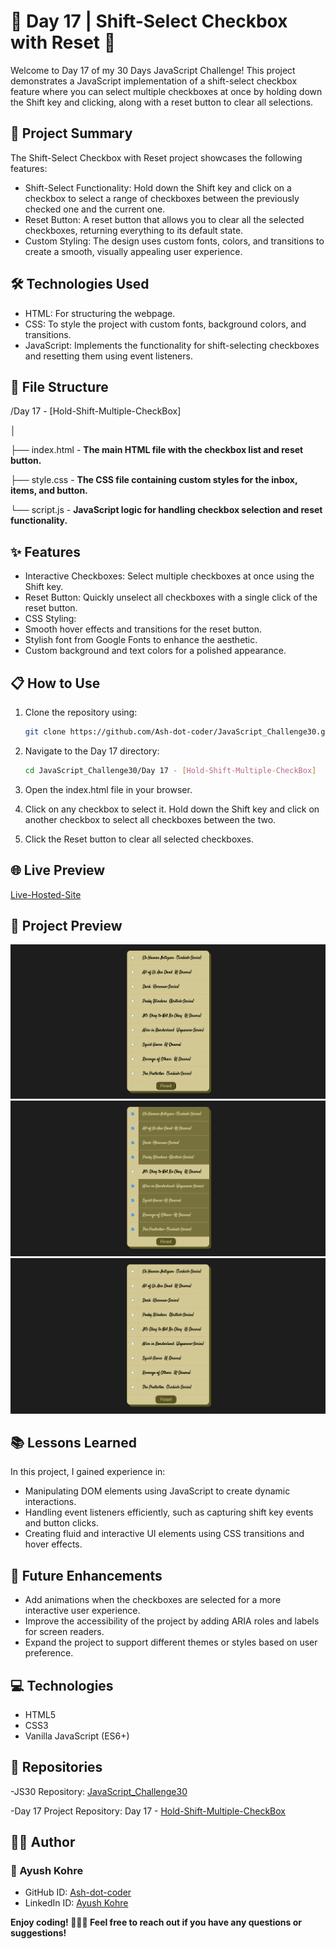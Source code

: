 # 📅 Day 17 | Shift-Select Checkbox with Reset 🔄

Welcome to Day 17 of my 30 Days JavaScript Challenge! This project demonstrates a JavaScript implementation of a shift-select checkbox feature where you can select multiple checkboxes at once by holding down the Shift key and clicking, along with a reset button to clear all selections.

## 🚀 Project Summary
The Shift-Select Checkbox with Reset project showcases the following features:

- Shift-Select Functionality: Hold down the Shift key and click on a checkbox to select a range of checkboxes between the previously checked one and the current one.
- Reset Button: A reset button that allows you to clear all the selected checkboxes, returning everything to its default state.
- Custom Styling: The design uses custom fonts, colors, and transitions to create a smooth, visually appealing user experience.

## 🛠️ Technologies Used
- HTML: For structuring the webpage.
- CSS: To style the project with custom fonts, background colors, and transitions.
- JavaScript: Implements the functionality for shift-selecting checkboxes and resetting them using event listeners.

## 📂 File Structure
/Day 17 - [Hold-Shift-Multiple-CheckBox]

│

├── index.html    -      **The main HTML file with the checkbox list and reset button.**

├── style.css     -      **The CSS file containing custom styles for the inbox, items, and button.**

└── script.js     -      **JavaScript logic for handling checkbox selection and reset functionality.**


## ✨ Features
- Interactive Checkboxes: Select multiple checkboxes at once using the Shift key.
- Reset Button: Quickly unselect all checkboxes with a single click of the reset button.
- CSS Styling:
 - Smooth hover effects and transitions for the reset button.
 - Stylish font from Google Fonts to enhance the aesthetic.
 - Custom background and text colors for a polished appearance.

## 📋 How to Use
1. Clone the repository using:
    ```bash
    git clone https://github.com/Ash-dot-coder/JavaScript_Challenge30.git
    ```

2. Navigate to the Day 17 directory:
    ```bash
    cd JavaScript_Challenge30/Day 17 - [Hold-Shift-Multiple-CheckBox]
    ```

3. Open the index.html file in your browser.
4. Click on any checkbox to select it. Hold down the Shift key and click on another checkbox to select all checkboxes between the two.
5. Click the Reset button to clear all selected checkboxes.


## 🌐 Live Preview
[Live-Hosted-Site](https://ash-dot-coder.github.io/JavaScript_Challenge30/Day%2017%20-%20%5BHold-Shift-Multiple-CheckBox%5D/index.html)


## 📸 Project Preview

![unchecked-1](images/unchecked.png)
![Checked-2](images/checked.png)
![reset-3](images/reset.png)


## 📚 Lessons Learned
In this project, I gained experience in:
 - Manipulating DOM elements using JavaScript to create dynamic interactions.
 - Handling event listeners efficiently, such as capturing shift key events and button clicks.
 - Creating fluid and interactive UI elements using CSS transitions and hover effects.


## 🔧 Future Enhancements
- Add animations when the checkboxes are selected for a more interactive user experience.
- Improve the accessibility of the project by adding ARIA roles and labels for screen readers.
- Expand the project to support different themes or styles based on user preference.

## 💻 Technologies
- HTML5
- CSS3
- Vanilla JavaScript (ES6+)

## 🔗 Repositories
 -JS30 Repository: [JavaScript_Challenge30](https://github.com/Ash-dot-coder/JavaScript_Challenge30)
 
 -Day 17 Project Repository: Day 17 - [Hold-Shift-Multiple-CheckBox](https://github.com/Ash-dot-coder/JavaScript_Challenge30/tree/Js30/Day%2017%20-%20%5BHold-Shift-Multiple-CheckBox%5D)


## 🧑‍💻 Author
### 👤 Ayush Kohre
- GitHub ID: [Ash-dot-coder](https://github.com/Ash-dot-coder)
- LinkedIn ID: [Ayush Kohre](https://www.linkedin.com/in/aayush-kohre-dev1/)

**Enjoy coding! 👨‍💻💫 Feel free to reach out if you have any questions or suggestions!**